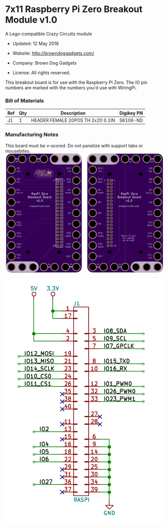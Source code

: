 <!--- start title --->
# 7x11 Raspberry Pi Zero Breakout Module v1.0
A Lego-compatible Crazy Circuits module

- Updated: 12 May 2018

- Website: http://browndoggadgets.com/
- Company: Brown Dog Gadgets
- License: All rights reserved.
<!--- end title --->

This breakout board is for use with the Raspberry Pi Zero. The IO pin numbers are marked with the numbers you'd use with WiringPi. 

<!--- bom start --->
### Bill of Materials

|Ref|Qty|Description|Digikey PN|
|---|---|-----------|------|
|J1|1|HEADER FEMALE 20POS TH 2x20 0.1IN|S6106-ND|


<!--- bom end --->

### Manufacturing Notes

This board must be v-scored. Do not panelize with support tabs or mousebites.
![Gerber Preview](preview.png)

![Schematic](schematic.png)
